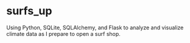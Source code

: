 # surfs_up
Using Python, SQLite, SQLAlchemy, and Flask to analyze and visualize climate data as I prepare to open a surf shop.
